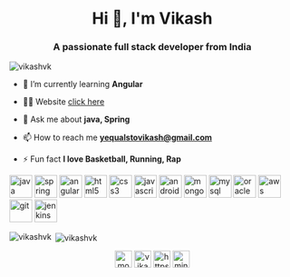 <h1 align="center">Hi 👋, I'm Vikash</h1>
<h3 align="center">A passionate full stack developer from India</h3>

<p align="left"> <img src="https://komarev.com/ghpvc/?username=vikashvk" alt="vikashvk" /> </p>

- 🌱 I’m currently learning **Angular**

- 👨‍💻 Website [click here](https://vikashvk.github.io/)

- 💬 Ask me about **java, Spring**

- 📫 How to reach me **yequalstovikash@gmail.com**

- ⚡ Fun fact **I love Basketball, Running, Rap**

<p align="left">
  
  <img src="https://devicons.github.io/devicon/devicon.git/icons/java/java-original-wordmark.svg" alt="java" width="40" height="40"/>
  <img src="https://www.vectorlogo.zone/logos/springio/springio-icon.svg" alt="spring" width="40" height="40"/>
  <img src="https://devicons.github.io/devicon/devicon.git/icons/angularjs/angularjs-original.svg" alt="angularjs" width="40" height="40"/>  
  <img src="https://devicons.github.io/devicon/devicon.git/icons/html5/html5-original-wordmark.svg" alt="html5" width="40" height="40"/>   
  <img src="https://devicons.github.io/devicon/devicon.git/icons/css3/css3-original-wordmark.svg" alt="css3" width="40" height="40"/>
  <img src="https://devicons.github.io/devicon/devicon.git/icons/javascript/javascript-original.svg" alt="javascript" width="40" height="40"/> 
  <img src="https://devicons.github.io/devicon/devicon.git/icons/android/android-original-wordmark.svg" alt="android" width="40" height="40"/>
    <img src="https://devicons.github.io/devicon/devicon.git/icons/mongodb/mongodb-original-wordmark.svg" alt="mongodb" width="40" height="40"/> 
  <img src="https://devicons.github.io/devicon/devicon.git/icons/mysql/mysql-original-wordmark.svg" alt="mysql" width="40" height="40"/> 
  <img src="https://devicons.github.io/devicon/devicon.git/icons/oracle/oracle-original.svg" alt="oracle" width="40" height="40"/> 
  <img src="https://devicons.github.io/devicon/devicon.git/icons/amazonwebservices/amazonwebservices-original-wordmark.svg" alt="aws" width="40" height="40"/> 
  <img src="https://www.vectorlogo.zone/logos/git-scm/git-scm-icon.svg" alt="git" width="40" height="40"/>
  <img src="https://www.vectorlogo.zone/logos/jenkins/jenkins-icon.svg" alt="jenkins" width="40" height="40"/>

</p>
  
  <p><img align="left" src="https://github-readme-stats.vercel.app/api/top-langs/?username=vikashvk&layout=compact&hide=html" alt="vikashvk" />
</p>

<p>&nbsp;<img align="center" src="https://github-readme-stats.vercel.app/api?username=vikashvk&show_icons=true" alt="vikashvk" /></p>

<p align="center">
<a href="https://twitter.com/mononymvikash" target="blank"><img align="center" src="https://cdn.jsdelivr.net/npm/simple-icons@3.0.1/icons/twitter.svg" alt="mononymvikash" height="30" width="30" /></a>
<a href="https://linkedin.com/in/vikashvk" target="blank"><img align="center" src="https://cdn.jsdelivr.net/npm/simple-icons@3.0.1/icons/linkedin.svg" alt="vikashvk" height="30" width="30" /></a>
<a href="https://stackoverflow.com/users/6552540/vikash-vk" target="blank"><img align="center" src="https://cdn.jsdelivr.net/npm/simple-icons@3.0.1/icons/stackoverflow.svg" alt="https://stackoverflow.com/users/6552540/vikash-vk" height="30" width="30" /></a>
<a href="https://fb.com/minuskelvinvk" target="blank"><img align="center" src="https://cdn.jsdelivr.net/npm/simple-icons@3.0.1/icons/facebook.svg" alt="minuskelvinvk" height="30" width="30" /></a>
</p>
